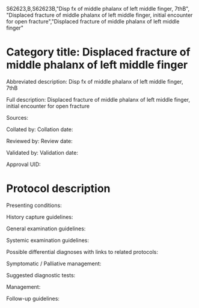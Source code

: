 S62623,B,S62623B,"Disp fx of middle phalanx of left middle finger, 7thB", "Displaced fracture of middle phalanx of left middle finger, initial encounter for open fracture","Displaced fracture of middle phalanx of left middle finger"
# Category title: Displaced fracture of middle phalanx of left middle finger

Abbreviated description: Disp fx of middle phalanx of left middle finger, 7thB

Full description: Displaced fracture of middle phalanx of left middle finger, initial encounter for open fracture

Sources:

Collated by:
Collation date:

Reviewed by:
Review date:

Validated by:
Validation date:

Approval UID:

# Protocol description

Presenting conditions:

History capture guidelines:

General examination guidelines:

Systemic examination guidelines:

Possible differential diagnoses with links to related protocols:

Symptomatic / Palliative management:

Suggested diagnostic tests:

Management:

Follow-up guidelines:
